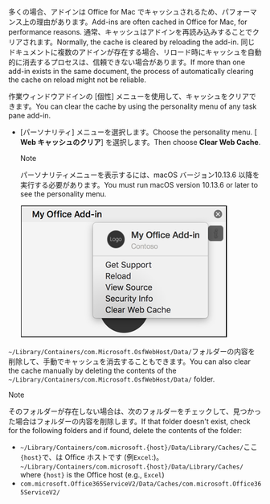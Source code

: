 <span data-ttu-id="ef0e9-101">多くの場合、アドインは Office for Mac でキャッシュされるため、パフォーマンス上の理由があります。</span><span class="sxs-lookup"><span data-stu-id="ef0e9-101">Add-ins are often cached in Office for Mac, for performance reasons.</span></span> <span data-ttu-id="ef0e9-102">通常、キャッシュはアドインを再読み込みすることでクリアされます。</span><span class="sxs-lookup"><span data-stu-id="ef0e9-102">Normally, the cache is cleared by reloading the add-in.</span></span> <span data-ttu-id="ef0e9-103">同じドキュメントに複数のアドインが存在する場合、リロード時にキャッシュを自動的に消去するプロセスは、信頼できない場合があります。</span><span class="sxs-lookup"><span data-stu-id="ef0e9-103">If more than one add-in exists in the same document, the process of automatically clearing the cache on reload might not be reliable.</span></span>

<span data-ttu-id="ef0e9-104">作業ウィンドウアドインの [個性] メニューを使用して、キャッシュをクリアできます。</span><span class="sxs-lookup"><span data-stu-id="ef0e9-104">You can clear the cache by using the personality menu of any task pane add-in.</span></span>
- <span data-ttu-id="ef0e9-105">[パーソナリティ] メニューを選択します。</span><span class="sxs-lookup"><span data-stu-id="ef0e9-105">Choose the personality menu.</span></span> <span data-ttu-id="ef0e9-106">[ **Web キャッシュのクリア**] を選択します。</span><span class="sxs-lookup"><span data-stu-id="ef0e9-106">Then choose **Clear Web Cache**.</span></span>
    > [!NOTE]
    > <span data-ttu-id="ef0e9-107">パーソナリティメニューを表示するには、macOS バージョン10.13.6 以降を実行する必要があります。</span><span class="sxs-lookup"><span data-stu-id="ef0e9-107">You must run macOS version 10.13.6 or later to see the personality menu.</span></span>
    
    ![パーソナリティメニューの [web キャッシュのクリア] オプションのスクリーンショット。](../images/mac-clear-cache-menu.png)

<span data-ttu-id="ef0e9-109">`~/Library/Containers/com.Microsoft.OsfWebHost/Data/`フォルダーの内容を削除して、手動でキャッシュを消去することもできます。</span><span class="sxs-lookup"><span data-stu-id="ef0e9-109">You can also clear the cache manually by deleting the contents of the `~/Library/Containers/com.Microsoft.OsfWebHost/Data/` folder.</span></span>

> [!NOTE]
> <span data-ttu-id="ef0e9-110">そのフォルダーが存在しない場合は、次のフォルダーをチェックして、見つかった場合はフォルダーの内容を削除します。</span><span class="sxs-lookup"><span data-stu-id="ef0e9-110">If that folder doesn't exist, check for the following folders and if found, delete the contents of the folder:</span></span>
>    - <span data-ttu-id="ef0e9-111">`~/Library/Containers/com.microsoft.{host}/Data/Library/Caches/`ここ`{host}`で、は Office ホストです (例`Excel`:)。</span><span class="sxs-lookup"><span data-stu-id="ef0e9-111">`~/Library/Containers/com.microsoft.{host}/Data/Library/Caches/` where `{host}` is the Office host (e.g., `Excel`)</span></span>
>    - `com.microsoft.Office365ServiceV2/Data/Caches/com.microsoft.Office365ServiceV2/`
